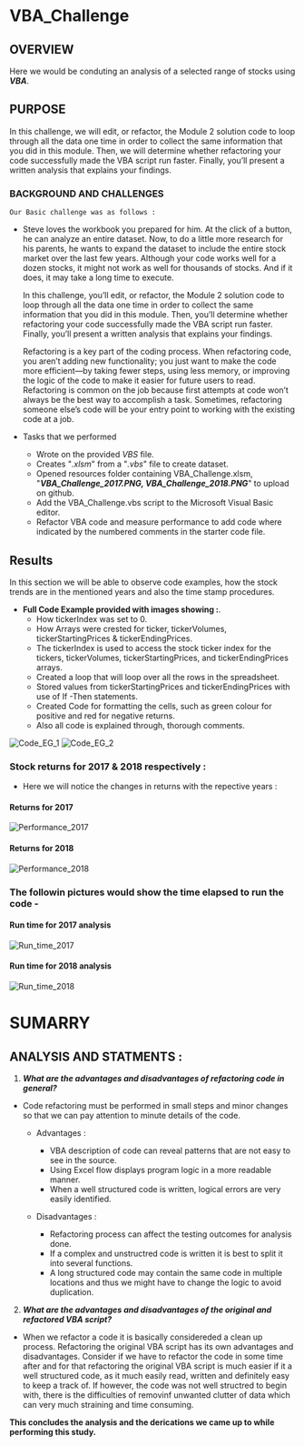 # VBA_Challenge

## OVERVIEW 
  Here we would be conduting an analysis of a selected range of stocks using ***VBA***.
  
## PURPOSE
  In this challenge, we will edit, or refactor, the Module 2 solution code to loop through all the data one time in order to collect the same information that     you did in this module. Then, we will determine whether refactoring your code successfully made the VBA script run faster. Finally, you’ll present a written     analysis   that explains your findings.

### BACKGROUND AND CHALLENGES

    Our Basic challenge was as follows :
-   Steve loves the workbook you prepared for him. At the click of a button, he can analyze an entire dataset. Now, to do a little more research for his parents,     he wants to expand the dataset to include the entire stock market over the last few years. Although your code works well for a dozen stocks, it might not         work as well for thousands of stocks. And if it does, it may take a long time to execute.

    In this challenge, you’ll edit, or refactor, the Module 2 solution code to loop through all the data one time in order to collect the same information that       you did in this module. Then, you’ll determine whether refactoring your code successfully made the VBA script run faster. Finally, you’ll present a written       analysis that explains your findings.

    Refactoring is a key part of the coding process. When refactoring code, you aren’t adding new functionality; you just want to make the code more efficient—by     taking fewer steps, using less memory, or improving the logic of the code to make it easier for future users to read. Refactoring is common on the job           because first attempts at code won’t always be the best way to accomplish a task. Sometimes, refactoring someone else’s code will be your entry point to         working with the existing code at a job.
    
-   Tasks that we performed
    - Wrote on the provided *VBS* file.
    - Creates "*.xlsm*" from a "*.vbs*" file to create dataset.
    - Opened resources folder containing VBA_Challenge.xlsm, "***VBA_Challenge_2017.PNG, VBA_Challenge_2018.PNG***" to upload on github.
    - Add the VBA_Challenge.vbs script to the Microsoft Visual Basic editor.
    - Refactor VBA code and measure performance to add code where indicated by the numbered comments in the starter code file.    

## Results
  
  In this section we will be able to observe code examples, how the stock trends are in the mentioned years and also the time stamp procedures.

- **Full Code Example provided with images showing :**.
  - How tickerIndex was set to 0.
  - How Arrays were crested for ticker, tickerVolumes, tickerStartingPrices & tickerEndingPrices.
  - The tickerIndex is used to access the stock ticker index for the tickers, tickerVolumes, tickerStartingPrices, and tickerEndingPrices arrays.
  - Created a loop that will loop over all the rows in the spreadsheet.
  - Stored values from tickerStartingPrices and tickerEndingPrices with use of If -Then statements.
  - Created Code for formatting the cells, such as green colour for positive and red for negative returns.
  - Also all code is explained through, thorough comments.
 
![Code_EG_1](./Resources/Code_EG_1.png)
![Code_EG_2](./Resources/Code_EG_2.png)

### Stock returns for 2017 & 2018 respectively :

- Here we will notice the changes in returns with the repective years :
#### Returns for 2017 
![Performance_2017](./Resources/Performance_2017.png)
    
#### Returns for 2018
![Performance_2018](./Resources/Performance_2018.png)


### The followin pictures would show the time elapsed to run the code -

#### Run time for 2017 analysis
![Run_time_2017](./Resources/Run_time_for_2017.png)

#### Run time for 2018 analysis
![Run_time_2018](./Resources/Run_time_for_2018.png)

# SUMARRY
## ANALYSIS AND STATMENTS :

1. ***What are the advantages and disadvantages of refactoring code in general?***
- Code refactoring must be performed in small steps and minor changes so that we can pay attention to minute details of the code.
  - Advantages :
    - VBA description of code can reveal patterns that are not easy to see in the source.
    - Using Excel flow displays program logic in a more readable manner.
    - When a well structured code is written, logical errors are very easily identified.
 
  - Disadvantages :
    - Refactoring process can affect the testing outcomes for analysis done.
    - If a complex and unstructred code is written it is best to split it into several functions.
    - A long structured code may contain the same code in multiple locations and thus we might have to change the logic to avoid duplication.


2. ***What are the advantages and disadvantages of the original and refactored VBA script?***
- When we refactor a code it is basically considereded a clean up process. Refactoring the original VBA script has its own advantages and disadvantages. Consider  if we have to refactor the code in some time after and for that refactoring the original VBA script is much easier if it a well structured code, as it much    easily read, written and definitely easy to keep a track of. If however, the code was not well structred to begin with, there is the difficulties of removinf unwanted clutter of data which can very much straining and time consuming. 

**This concludes the analysis and the derications we came up to while performing this study.**


  
       
